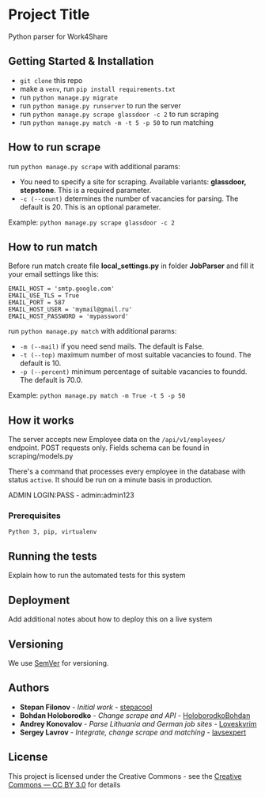 # Project Title

Python parser for Work4Share

## Getting Started & Installation

- ```git clone``` this repo
- make a ```venv```, run ```pip install requirements.txt```
- run ```python manage.py migrate```
- run ```python manage.py runserver``` to run the server
- run ```python manage.py scrape glassdoor -c 2``` to run scraping
- run ```python manage.py match -m -t 5 -p 50``` to run matching

## How to run scrape
run ```python manage.py scrape``` with additional params:
* You need to specify a site for scraping. Available variants: **glassdoor, stepstone**. 
This is a required parameter.
* ```-c (--count)``` determines the number of vacancies for parsing. The default is 20. This is an optional parameter.

Example: ```python manage.py scrape glassdoor -c 2```

## How to run match
Before run match create file **local_settings.py** in folder **JobParser** and fill it your email settings like this:

    EMAIL_HOST = 'smtp.google.com'
    EMAIL_USE_TLS = True
    EMAIL_PORT = 587
    EMAIL_HOST_USER = 'mymail@gmail.ru'
    EMAIL_HOST_PASSWORD = 'mypassword'

run ```python manage.py match``` with additional params:
* ```-m (--mail)``` if you need send mails. The default is False.
* ```-t (--top)``` maximum number of most suitable vacancies to found. The default is 10.
* ```-p (--percent)``` minimum percentage of suitable vacancies to foundd. The default is 70.0.

Example: ```python manage.py match -m True -t 5 -p 50```

## How it works

The server accepts new Employee data on the ```/api/v1/employees/``` endpoint. POST requests only. Fields schema can be found in scraping/models.py

There's a command that processes every employee in the database with status ```active```. It should be run on a minute basis in production.

ADMIN LOGIN:PASS - admin:admin123

### Prerequisites

```
Python 3, pip, virtualenv
```

## Running the tests

Explain how to run the automated tests for this system

## Deployment

Add additional notes about how to deploy this on a live system

## Versioning

We use [SemVer](http://semver.org/) for versioning.

## Authors

* **Stepan Filonov** - *Initial work* - [stepacool](https://github.com/stepacool)
* **Bohdan Holoborodko** - *Change scrape and API* - [HoloborodkoBohdan](https://github.com/HoloborodkoBohdan)
* **Andrey Konovalov** - *Parse Lithuania and German job sites* - [Loveskyrim](https://github.com/Loveskyrim)
* **Sergey Lavrov** - *Integrate, change scrape and matching* - [lavsexpert](https://github.com/lavsexpert)

## License

This project is licensed under the Creative Commons - see the [Creative Commons — CC BY 3.0](https://creativecommons.org/licenses/by/3.0/) for details
